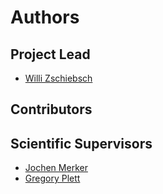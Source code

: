 # Authors

## Project Lead

*   [Willi Zschiebsch](https://github.com/willi-z)

## Contributors


## Scientific Supervisors

*   [Jochen Merker](https://www.researchgate.net/profile/Jochen-Merker)
*   [Gregory Plett](http://mocha-java.uccs.edu/)
